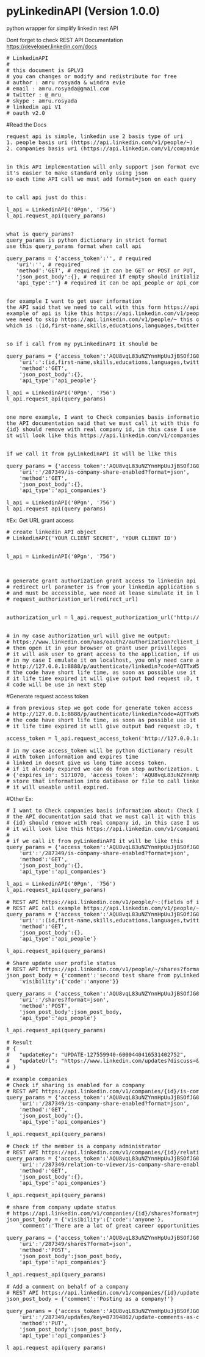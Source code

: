 # pyLinkedinAPI (Version 1.0.0)
python wrapper for simplify linkedin rest API 

Dont forget to check REST API Documentation https://developer.linkedin.com/docs

<pre>
# LinkedinAPI
#
# this document is GPLV3
# you can changes or modify and redistribute for free
# author : amru rosyada & windra evie
# email : amru.rosyada@gmail.com
# twitter : @_mru_
# skype : amru.rosyada
# linkedin api V1
# oauth v2.0
</pre>

#Read the Docs
<pre>
request api is simple, linkedin use 2 basis type of uri
1. people basis uri (https://api.linkedin.com/v1/people/~)
2. companies basis uri (https://api.linkedin.com/v1/companies/)


in this API implementation will only support json format even linkedin also support in xml format
it's easier to make standard only using json
so each time API call we must add format=json on each query string


to call api just do this:

l_api = LinkedinAPI('0Pgn', '756')
l_api.request_api(query_params)


what is query_params?
query_params is python dictionary in strict format
use this query_params format when call api

query_params = {'access_token':'', # required
   'uri':'', # required
   'method':'GET', # required it can be GET or POST or PUT, depend on API specification
   'json_post_body':{}, # required if empty should initialize with {} as empty dictionary
   'api_type':''} # required it can be api_people or api_companies depend on what basis to be call


for example I want to get user information
the API said that we need to call with this form https://api.linkedin.com/v1/people/~:(fields of interest)?format=json
example of api is like this https://api.linkedin.com/v1/people/~:(id,first-name,skills,educations,languages,twitter-accounts)?format=json
wee need to skip https://api.linkedin.com/v1/people/~ this one and use only uri after https://api.linkedin.com/v1/people/~
which is :(id,first-name,skills,educations,languages,twitter-accounts)?format=json


so if i call from my pyLinkedinAPI it should be

query_params = {'access_token':'AQU8vqL83uNZYnnHpUuJjBSOfJG08lGmnt9JOxEBH8klL3Omi49nxKa8_0mPHAo0qVUBupKxnrIX2qRL_IdFY5VVEP_lrx__a4evniT-bPylM5Oxq0z_WY1KH3TXd-8gf1RKjKb9t1-NMcH',
    'uri':':(id,first-name,skills,educations,languages,twitter-accounts)?format=json',
    'method':'GET',
    'json_post_body':{},
    'api_type':'api_people'} 

l_api = LinkedinAPI('0Pgn', '756')
l_api.request_api(query_params)


one more example, I want to Check companies basis information about: Check if sharing is enabled for a company
the API documentation said that we must call it with this form https://api.linkedin.com/v1/companies/{id}/is-company-share-enabled?format=json
{id} should remove with real company id, in this case I use dummy as my 287349 company id
it will look like this https://api.linkedin.com/v1/companies/287349/is-company-share-enabled?format=json


if we call it from pyLinkedinAPI it will be like this

query_params = {'access_token':'AQU8vqL83uNZYnnHpUuJjBSOfJG08lGmnt9JOxEBH8klL3Omi49nxKa8_0mPHAo0qVUBupKxnrIX2qRL_IdFY5VVEP_lrx__a4evniT-bPylM5Oxq0z_WY1KH3TXd-8gf1RKjKb9t1-NMcH',
    'uri':'/287349/is-company-share-enabled?format=json',
    'method':'GET',
    'json_post_body':{},
    'api_type':'api_companies'}

l_api = LinkedinAPI('0Pgn', '756')
l_api.request_api(query_params)
</pre>

#Ex: Get URL grant access
<pre>
# create linkedin API object
# LinkedinAPI('YOUR CLIENT SECRET', 'YOUR CLIENT ID')


l_api = LinkedinAPI('0Pgn', '756')



# generate grant authorization grant access to linkedin api
# redirect url parameter is from your linkedin application setting 
# and must be accessible, wee need at lease simulate it in localhost
# request_authorization_url(redirect_url)


authorization_url = l_api.request_authorization_url('http://127.0.0.1:8888/p/authenticate/linkedin')


# in my case authorization_url will give me output:
# https://www.linkedin.com/uas/oauth2/authorization?client_id=756es7gxn3cirr&redirect_uri=http%3A%2F%2F127.0.0.1%3A8888%2Fp%2Fauthenticate%2Flinkedin&response_type=code&scope=r_basicprofile%20r_contactinfo%20r_emailaddress%20r_fullprofile%20r_network%20rw_company_admin%20rw_groups%20rw_nus%20w_messages%20w_share&state=1430617897163575
# then open it in your browser ot grant user privilleges
# it will ask user to grant access to the application, if user accept it should be redirect to your application redirect url
# in my case I emulate it on localhost, you only need care about code variable
# http://127.0.0.1:8888/p/authenticate/linkedin?code=AQTTxW59ACIgwoP7WKRYKtJAzb4cxa3EnwRRfxrLPGAsPGjNP-wbIbVqQl7J&state=1430617897163575
# the code have short life time, as soon as possible use it and get token access using request_access_token(redirect_url, code)
# it life time expired it will give output bad request :D, then we need to start from step authorization to generate new code
# code will be use in next step
</pre>

#Generate request access token
<pre>
# from previous step we got code for generate token access
# http://127.0.0.1:8888/p/authenticate/linkedin?code=AQTTxW59ACIgwoP7WKRYKtJAzb4cxa3EnwRRfxrLPGAsPGjNP-wbIbVqQl7J&state=1430617897163575
# the code have short life time, as soon as possible use it and get token access using request_access_token(redirect_url, code)
# it life time expired it will give output bad request :D, then we need to start from step authorization to generate new code

access_token = l_api.request_access_token('http://127.0.0.1:8888/p/authenticate/linkedin', 'AQTTxW59ACIgwoP7WKRYKtJAzb4cxa3EnwRRfxrLPGAsPGjNP-wbIbVqQl7J')

# in my case access_token will be python dictionary result
# with token information and expires time
# linked in doesnt give us long time access token.
# if it already expired we can do from step authorization. Linkedin care about user data so they doesnt give long time access token
# {'expires_in': 5171070, 'access_token': 'AQU8vqL83uNZYnnHpUuJjBSOfJG08lGmnt9JOxEBH8klL3Omi49nxKa8_0mPHAo0qVUBupKxnrIX2qRL_IdFY5VVEP_lrx__a4evniT-bPylM5Oxq0z_WY1KH3TXd-8gf1RKjKb9t1-NMcH'}
# store that information into database or file to call linkedin rest api
# it will useable until expired.
</pre>

#Other Ex:
<pre>
# I want to Check companies basis information about: Check if sharing is enabled for a company
# the API documentation said that we must call it with this form https://api.linkedin.com/v1/companies/{id}/is-company-share-enabled?format=json
# {id} should remove with real company id, in this case I use dummy as my 287349 company id
# it will look like this https://api.linkedin.com/v1/companies/287349/is-company-share-enabled?format=json
#
# if we call it from pyLinkedinAPI it will be like this
query_params = {'access_token':'AQU8vqL83uNZYnnHpUuJjBSOfJG08lGmnt9JOxEBH8klL3Omi49nxKa8_0mPHAo0qVUBupKxnrIX2qRL_IdFY5VVEP_lrx__a4evniT-bPylM5Oxq0z_WY1KH3TXd-8gf1RKjKb9t1-NMcH',
    'uri':'/287349/is-company-share-enabled?format=json',
    'method':'GET',
    'json_post_body':{},
    'api_type':'api_companies'}

l_api = LinkedinAPI('0Pgn', '756')
l_api.request_api(query_params)

# REST API https://api.linkedin.com/v1/people/~:(fields of interest)?format=json
# REST API call example https://api.linkedin.com/v1/people/~:(id,first-name,skills,educations,languages,twitter-accounts)?format=json
query_params = {'access_token':'AQU8vqL83uNZYnnHpUuJjBSOfJG08lGmnt9JOxEBH8klL3Omi49nxKa8_0mPHAo0qVUBupKxnrIX2qRL_IdFY5VVEP_lrx__a4evniT-bPylM5Oxq0z_WY1KH3TXd-8gf1RKjKb9t1-NMcH',
    'uri':':(id,first-name,skills,educations,languages,twitter-accounts)?format=json',
    'method':'GET',
    'json_post_body':{},
    'api_type':'api_people'}

l_api.request_api(query_params)

# Share update user profile status
# REST API https://api.linkedin.com/v1/people/~/shares?format=json
json_post_body = {'comment':'second test share from pyLinkedinAPI',
    'visibility':{'code':'anyone'}}

query_params = {'access_token':'AQU8vqL83uNZYnnHpUuJjBSOfJG08lGmnt9JOxEBH8klL3Omi49nxKa8_0mPHAo0qVUBupKxnrIX2qRL_IdFY5VVEP_lrx__a4evniT-bPylM5Oxq0z_WY1KH3TXd-8gf1RKjKb9t1-NMcH',
    'uri':'/shares?format=json',
    'method':'POST',
    'json_post_body':json_post_body,
    'api_type':'api_people'}

l_api.request_api(query_params)

# Result
# {
#   "updateKey": "UPDATE-127559940-6000440416531402752",
#   "updateUrl": "https://www.linkedin.com/updates?discuss=&scope=127559940&stype=M&topic=6000440416531402752&type=U&a=70fn"
# }

# example companies
# Check if sharing is enabled for a company
# REST API https://api.linkedin.com/v1/companies/{id}/is-company-share-enabled?format=json
query_params = {'access_token':'AQU8vqL83uNZYnnHpUuJjBSOfJG08lGmnt9JOxEBH8klL3Omi49nxKa8_0mPHAo0qVUBupKxnrIX2qRL_IdFY5VVEP_lrx__a4evniT-bPylM5Oxq0z_WY1KH3TXd-8gf1RKjKb9t1-NMcH',
    'uri':'/287349/is-company-share-enabled?format=json',
    'method':'GET',
    'json_post_body':{},
    'api_type':'api_companies'}

l_api.request_api(query_params)

# Check if the member is a company administrator
# REST API https://api.linkedin.com/v1/companies/{id}/relation-to-viewer/is-company-share-enabled?format=json
query_params = {'access_token':'AQU8vqL83uNZYnnHpUuJjBSOfJG08lGmnt9JOxEBH8klL3Omi49nxKa8_0mPHAo0qVUBupKxnrIX2qRL_IdFY5VVEP_lrx__a4evniT-bPylM5Oxq0z_WY1KH3TXd-8gf1RKjKb9t1-NMcH',
    'uri':'/287349/relation-to-viewer/is-company-share-enabled?format=json',
    'method':'GET',
    'json_post_body':{},
    'api_type':'api_companies'}

l_api.request_api(query_params)

# share from company update status
# https://api.linkedin.com/v1/companies/{id}/shares?format=json
json_post_body = {'visibility':{'code':'anyone'},
    'comment':'There are a lot of great career opportunities here!'}

query_params = {'access_token':'AQU8vqL83uNZYnnHpUuJjBSOfJG08lGmnt9JOxEBH8klL3Omi49nxKa8_0mPHAo0qVUBupKxnrIX2qRL_IdFY5VVEP_lrx__a4evniT-bPylM5Oxq0z_WY1KH3TXd-8gf1RKjKb9t1-NMcH',
    'uri':'/287349/shares?format=json',
    'method':'POST',
    'json_post_body':json_post_body,
    'api_type':'api_companies'}

l_api.request_api(query_params)

# Add a comment on behalf of a company
# REST API https://api.linkedin.com/v1/companies/{id}/updates/key={update-key}/update-comments-as-company/
json_post_body = {'comment':'Posting as a company!'}

query_params = {'access_token':'AQU8vqL83uNZYnnHpUuJjBSOfJG08lGmnt9JOxEBH8klL3Omi49nxKa8_0mPHAo0qVUBupKxnrIX2qRL_IdFY5VVEP_lrx__a4evniT-bPylM5Oxq0z_WY1KH3TXd-8gf1RKjKb9t1-NMcH',
    'uri':'/287349/updates/key=87394862/update-comments-as-company/',
    'method':'PUT',
    'json_post_body':json_post_body,
    'api_type':'api_companies'}

l_api.request_api(query_params)
</pre>
